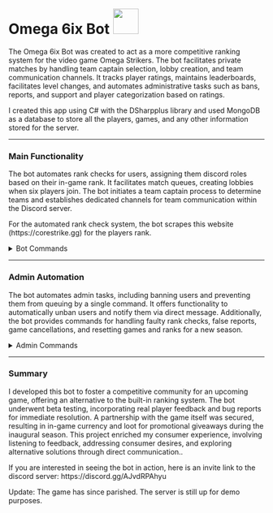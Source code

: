 <h1>Omega 6ix Bot <img src="https://i.imgur.com/wqjxAUp.png" width="50" height="50"/></h1>
<p>The Omega 6ix Bot was created to act as a more competitive ranking system for the video game Omega Strikers. The bot facilitates private matches by handling team captain selection, lobby creation, and team communication channels. It tracks player ratings, maintains leaderboards, facilitates level changes, and automates administrative tasks such as bans, reports, and support and player categorization based on ratings.</p>
<p>I created this app using C# with the DSharpplus library and used MongoDB as a database to store all the players, games, and any other information stored for the server.</p>
<hr/>
<h3>Main Functionality</h3>
<p>The bot automates rank checks for users, assigning them discord roles based on their in-game rank. It facilitates match queues, creating lobbies when six players join. The bot initiates a team captain process to determine teams and establishes dedicated channels for team communication within the Discord server.</p>
<p>For the automated rank check system, the bot scrapes this website (https://corestrike.gg) for the players rank.</p>
<details>
  <summary>Bot Commands</summary>
  <div>
    <ul>
      <li><b>!q</b> - adds the player to the queue for a game.</li>
      <li><b>!leave</b> - removes the player from the queue.</li>
      <li><b>!status</b> - returns the status of the queue displaying all players in the queue.</li>
      <li><b>!spectate</b> - provides details to the specified game to allow the player to spectate.</li>
      <li><b>!report</b> - reports a game either as a win or a loss for the player.</li>
      <li><b>!rankcheck</b> - rank checks the player into their assigned discord ranks.</li>
      <li><b>!stats</b> - provides the user with their current stats within the server.</li>
    </ul>
  </div>
</details>
<hr/>
<h3>Admin Automation</h3>
<p>The bot automates admin tasks, including banning users and preventing them from queuing by a single command. It offers functionality to automatically unban users and notify them via direct message. Additionally, the bot provides commands for handling faulty rank checks, false reports, game cancellations, and resetting games and ranks for a new season.</p>
<details>
  <summary>Admin Commands</summary>
  <div>
    <ul>
      <li><b>!update_leaderboard</b> - manually updates the leaderboard aside from the automatic hourly update.</li>
      <li><b>!retrieve_game</b> - retrieves all the info about a game such as teams, players, win%, and the winning team along with time stamps. This allows admins to:
        <ul>
          <li>Cancel the match</li>
          <li>Reverse the outcome</li>
          <li>Add 2 hours to the report time</li>
        </ul>
      </li>
      <li><b>!retrieve_player</b> - retrieves a players information including their stats, in game name, and when they registered. This allows admins to unregister players from the server.</li>
      <li><b>!ban</b> - bans a player for a specified number of days.</li>
      <li><b>!unban</b> - manually unbans a player before their time is complete.</li>
      <li><b>!get_record</b> - retrieves a players ban record.</li>
      <li><b>!wipe_games</b> - removes all games in the database.</li>
      <li><b>!reset_mmr</b> - resets all players ratings to default values.</li>
    </ul>
  </div>
</details>
<hr/>
<h3>Summary</h3>
<p>I developed this bot to foster a competitive community for an upcoming game, offering an alternative to the built-in ranking system. The bot underwent beta testing, incorporating real player feedback and bug reports for immediate resolution. A partnership with the game itself was secured, resulting in in-game currency and loot for promotional giveaways during the inaugural season. This project enriched my consumer experience, involving listening to feedback, addressing consumer desires, and exploring alternative solutions through direct communication..</p>
<p>If you are interested in seeing the bot in action, here is an invite link to the discord server: https://discord.gg/AJvdRPAhyu</p>
<p>Update: The game has since parished. The server is still up for demo purposes.</p>
